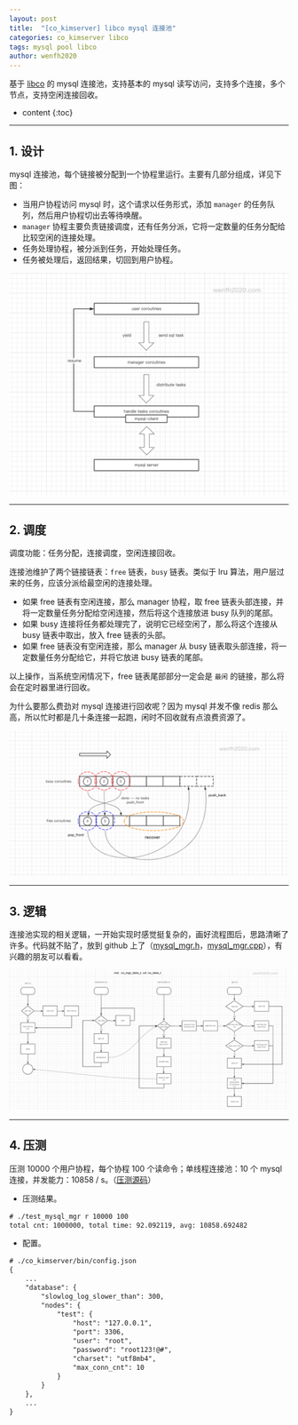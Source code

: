 ```yaml
---
layout: post
title:  "[co_kimserver] libco mysql 连接池"
categories: co_kimserver libco
tags: mysql pool libco
author: wenfh2020
---
```


基于 [libco](https://github.com/Tencent/libco) 的 mysql 连接池，支持基本的 mysql 读写访问，支持多个连接，多个节点，支持空闲连接回收。





* content
{:toc}

---

## 1. 设计

mysql 连接池，每个链接被分配到一个协程里运行。主要有几部分组成，详见下图：

* 当用户协程访问 mysql 时，这个请求以任务形式，添加 `manager` 的任务队列，然后用户协程切出去等待唤醒。
* `manager` 协程主要负责链接调度，还有任务分派，它将一定数量的任务分配给比较空闲的连接处理。
* 任务处理协程，被分派到任务，开始处理任务。
* 任务被处理后，返回结果，切回到用户协程。

<div align=center><img src="/images/2021-03-25-16-06-10.png" data-action="zoom"/></div>

---

## 2. 调度

调度功能：任务分配，连接调度，空闲连接回收。

连接池维护了两个链接链表：`free` 链表，`busy` 链表。类似于 lru 算法，用户层过来的任务，应该分派给最空闲的连接处理。

* 如果 free 链表有空闲连接，那么 manager 协程，取 free 链表头部连接，并将一定数量任务分配给空闲连接，然后将这个连接放进 busy 队列的尾部。
* 如果 busy 连接将任务都处理完了，说明它已经空闲了，那么将这个连接从 busy 链表中取出，放入 free 链表的头部。
* 如果 free 链表没有空闲连接，那么 manager 从 busy 链表取头部连接，将一定数量任务分配给它，并将它放进 busy 链表的尾部。

以上操作，当系统空闲情况下，free 链表尾部部分一定会是 `最闲` 的链接，那么将会在定时器里进行回收。

为什么要那么费劲对 mysql 连接进行回收呢？因为 mysql 并发不像 redis 那么高，所以忙时都是几十条连接一起跑，闲时不回收就有点浪费资源了。

<div align=center><img src="/images/2021-03-25-16-06-52.png" data-action="zoom"/></div>

---

## 3. 逻辑

连接池实现的相关逻辑，一开始实现时感觉挺复杂的，画好流程图后，思路清晰了许多。代码就不贴了，放到 github 上了（[mysql_mgr.h](https://github.com/wenfh2020/co_kimserver/blob/main/src/core/mysql/mysql_mgr.h)，[mysql_mgr.cpp](https://github.com/wenfh2020/co_kimserver/blob/main/src/core/mysql/mysql_mgr.cpp)），有兴趣的朋友可以看看。

<div align=center><img src="/images/2021-03-25-16-11-47.png" data-action="zoom"/></div>

---

## 4. 压测

压测 10000 个用户协程，每个协程 100 个读命令；单线程连接池：10 个 mysql 连接，并发能力：10858 / s。（[压测源码](https://github.com/wenfh2020/co_kimserver/tree/main/src/test/test_mysql_mgr)）

* 压测结果。

```shell
# ./test_mysql_mgr r 10000 100
total cnt: 1000000, total time: 92.092119, avg: 10858.692482
```

* 配置。

```shell
# ./co_kimserver/bin/config.json
{
    ...
    "database": {
        "slowlog_log_slower_than": 300,
        "nodes": {
            "test": {
                "host": "127.0.0.1",
                "port": 3306,
                "user": "root",
                "password": "root123!@#",
                "charset": "utf8mb4",
                "max_conn_cnt": 10
            }
        }
    },
    ...
}
```
